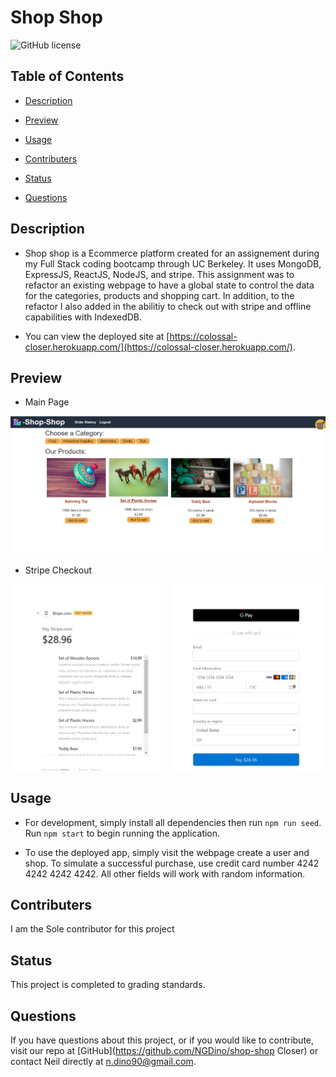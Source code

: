 # Shop Shop

![GitHub license](https://img.shields.io/badge/license-None-blue.svg)

## Table of Contents

* [Description](#description)

* [Preview](#preview)

* [Usage](#usage)

* [Contributers](#contributers)

* [Status](#status)

* [Questions](#questions)

## Description

* Shop shop is a Ecommerce platform created for an assignement during my Full Stack coding bootcamp through UC Berkeley.  It uses MongoDB, ExpressJS, ReactJS, NodeJS, and stripe. This assignment was to refactor an existing webpage to have a global state to control the data for the categories, products and shopping cart.  In addition, to the refactor I also added in the abilitiy to check out with stripe and offline capabilities with IndexedDB.

* You can view the deployed site at [https://colossal-closer.herokuapp.com/](https://colossal-closer.herokuapp.com/).

## Preview

* Main Page

![image](./client/src/assets/images/shop-shop.jpg)

* Stripe Checkout 

![image](./client/src/assets/images/shop-shop2.jpg)


## Usage

* For development, simply install all dependencies then run `npm run seed`.  Run `npm start` to begin running the application.  

* To use the deployed app, simply visit the webpage create a user and shop.  To simulate a successful purchase, use credit card number 4242 4242 4242 4242. All other fields will work with random information.

## Contributers

I am the Sole contributor for this project

## Status

This project is completed to grading standards.

## Questions

If you have questions about this project, or if you would like to contribute, visit our repo at [GitHub](https://github.com/NGDino/shop-shop Closer) or contact Neil directly at <n.dino90@gmail.com>.